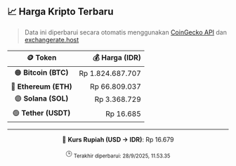 

<!-- HARGA_KRIPTO -->
## 📈 Harga Kripto Terbaru

> Data ini diperbarui secara otomatis menggunakan [CoinGecko API](https://www.coingecko.com/) dan [exchangerate.host](https://exchangerate.host/)

<div align="center">

| 🪙 Token | 💰 Harga (IDR) |
|:------:|---------------:|
| 🟠 **Bitcoin (BTC)**   | Rp 1.824.687.707 |
| 🔵 **Ethereum (ETH)**  | Rp 66.809.037 |
| 🟣 **Solana (SOL)**    | Rp 3.368.729 |
| 🟢 **Tether (USDT)**   | Rp 16.685 |

---

💱 **Kurs Rupiah (USD → IDR)**: Rp 16.679

🕒 <sub>Terakhir diperbarui: 28/9/2025, 11.53.35</sub>

</div>
<!-- /HARGA_KRIPTO -->